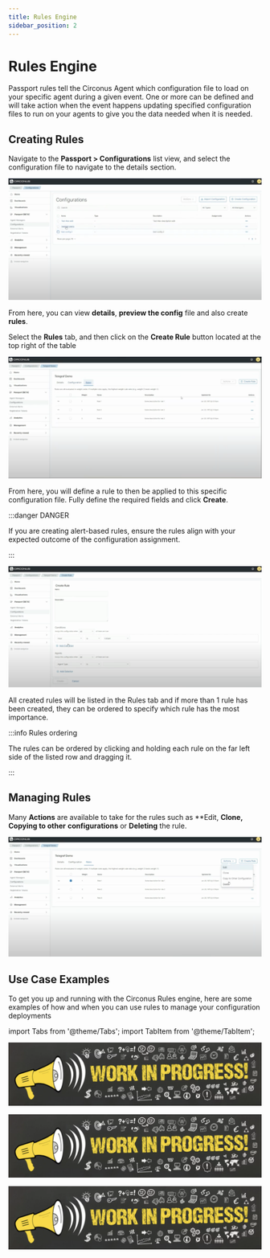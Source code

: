 ```yaml
---
title: Rules Engine
sidebar_position: 2
---
```


# Rules Engine

Passport rules tell the Circonus Agent which configuration file to load on your specific agent during a given event. One or more can be defined and will take action when the event happens updating specified configuration files to run on your agents to give you the data needed when it is needed.


## Creating Rules

Navigate to the **Passport > Configurations** list view, and select the configuration file to navigate to the details section.

![Configurations List Selected](../img/configurations-selected-config.png)

From here, you can view **details**, **preview the config** file and also create **rules**.

Select the **Rules** tab, and then click on the **Create Rule** button located at the top right of the table

![Configurations Rules Tab](../img/configurations-rules-tab-list-view.png)

From here, you will define a rule to then be applied to this specific configuration file. Fully define the required fields and click **Create**.

:::danger DANGER

If you are creating alert-based rules, ensure the rules align with your expected outcome of the configuration assignment.

:::

![Configurations Rules Tab](../img/configurations-rules-tab-create.png)

All created rules will be listed in the Rules tab and if more than 1 rule has been created, they can be ordered to specify which rule has the most importance. 

:::info Rules ordering

The rules can be ordered by clicking and holding each rule on the far left side of the listed row and dragging it.

:::

## Managing Rules

Many **Actions** are available to take for the rules such as **Edit, **Clone, **Copying** to other** **configurations** or **Deleting** the rule.

![Configurations Rules Tab](../img/configurations-rules-tab-list-view-expanded.png)

<!--Use case examples with tabs here-->

## Use Case Examples

To get you up and running with the Circonus Rules engine, here are some examples of how and when you can use rules to manage your configuration deployments


import Tabs from '@theme/Tabs';
import TabItem from '@theme/TabItem';

<Tabs>
  <TabItem value="event-based" label="Event-driven" default>

  ![Work in progress image](../img/work-in-progress-image.png)

  </TabItem>
  <TabItem value="alert-response" label="Alert-driven">

  ![Work in progress image](../img/work-in-progress-image.png)

  </TabItem>
  <TabItem value="minimal-ingest" label="Minimal Ingestion">

  ![Work in progress image](../img/work-in-progress-image.png)

  </TabItem>
</Tabs>
